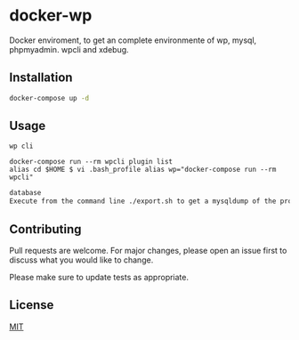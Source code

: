 # docker-wp
Docker enviroment, to get an complete environmente of wp, mysql, phpmyadmin. wpcli and xdebug. 

## Installation

```bash
docker-compose up -d
```

## Usage

```wp cli
wp cli

docker-compose run --rm wpcli plugin list
alias cd $HOME $ vi .bash_profile alias wp="docker-compose run --rm wpcli"
```
```export.sh
database
Execute from the command line ./export.sh to get a mysqldump of the project
```

## Contributing
Pull requests are welcome. For major changes, please open an issue first to discuss what you would like to change.

Please make sure to update tests as appropriate.

## License
[MIT](https://choosealicense.com/licenses/mit/)
